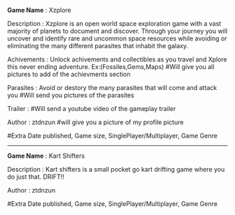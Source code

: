 **Game Name** : Xzplore

Description : Xzplore is an open world space exploration game with a vast majority of planets to document and discover. Through your journey you will uncover and identify rare and uncommon space resources while avoiding or eliminating the many different parasites that inhabit the galaxy. 

Achivements : Unlock achivements and collectibles as you travel and Xplore this never ending adventure. Ex:(Fossiles,Gems,Maps) #Will give you all pictures to add of the achievments section 

Parasites : Avoid or destory the many parasites that will come and attack you #Will send you pictures of the parasites 

Trailer : #Will send a youtube video of the gameplay trailer 

Author : ztdnzun  #will give you a picture of my profile picture

#Extra Date published, Game size, SinglePlayer/Multiplayer, Game Genre

---------------------------------------------------------

**Game Name** : Kart Shifters 

Description : Kart shifters is a small pocket go kart drifting game where you do just that. DRIFT!! 

Author : ztdnzun 

#Extra Date published, Game size, SinglePlayer/Multiplayer, Game Genre
